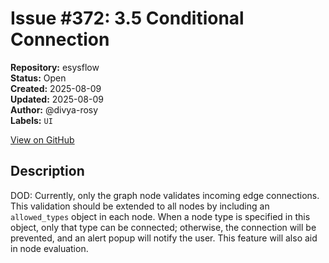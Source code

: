 # Issue #372: 3.5 Conditional Connection

**Repository:** esysflow  
**Status:** Open  
**Created:** 2025-08-09  
**Updated:** 2025-08-09  
**Author:** @divya-rosy  
**Labels:** `UI`  

[View on GitHub](https://github.com/Simtestlab/esysflow/issues/372)

## Description

DOD: Currently, only the graph node validates incoming edge connections. This validation should be extended to all nodes by including an `allowed_types` object in each node.
	When a node type is specified in this object, only that type can be connected; otherwise, the connection will be prevented, and an alert popup will notify the user. This feature will also aid in node evaluation.
